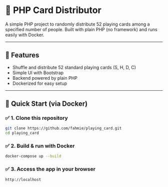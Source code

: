 # 🎴 PHP Card Distributor

A simple PHP project to randomly distribute 52 playing cards among a specified number of people. Built with plain PHP (no framework) and runs easily with Docker.

---

## 🧰 Features

- Shuffle and distribute 52 standard playing cards (S, H, D, C)
- Simple UI with Bootstrap
- Backend powered by plain PHP
- Dockerized for easy setup

---

## 🚀 Quick Start (via Docker)

### ✅ 1. Clone this repository

```bash
git clone https://github.com/fahmie/playing_card.git
cd playing_card
```
### ✅ 2. Build & run with Docker

```bash
docker-compose up --build
```
### ✅ 3. Access the app in your browser

```bash
http://localhost
```
